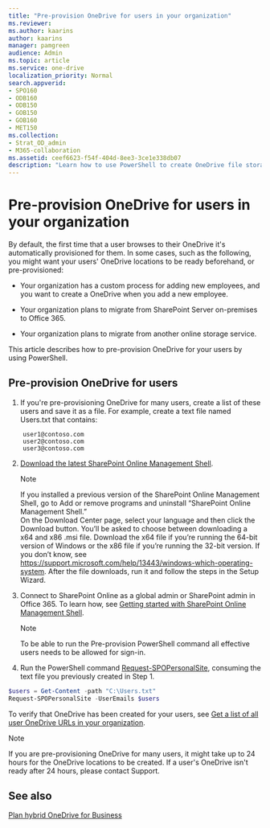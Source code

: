 ```yaml
---
title: "Pre-provision OneDrive for users in your organization"
ms.reviewer: 
ms.author: kaarins
author: kaarins
manager: pamgreen
audience: Admin
ms.topic: article
ms.service: one-drive
localization_priority: Normal
search.appverid:
- SPO160
- ODB160
- ODB150
- GOB150
- GOB160
- MET150
ms.collection: 
- Strat_OD_admin
- M365-collaboration
ms.assetid: ceef6623-f54f-404d-8ee3-3ce1e338db07
description: "Learn how to use PowerShell to create OneDrive file storage for your users instead of waiting for the storage space to be automatically provisioned by the service."
---
```


# Pre-provision OneDrive for users in your organization

By default, the first time that a user browses to their OneDrive it's automatically provisioned for them. In some cases, such as the following, you might want your users' OneDrive locations to be ready beforehand, or pre-provisioned:
  
- Your organization has a custom process for adding new employees, and you want to create a OneDrive when you add a new employee.
    
- Your organization plans to migrate from SharePoint Server on-premises to Office 365.
    
- Your organization plans to migrate from another online storage service.
    
This article describes how to pre-provision OneDrive for your users by using PowerShell. 
  
## Pre-provision OneDrive for users

1. If you're pre-provisioning OneDrive for many users, create a list of these users and save it as a file. For example, create a text file named Users.txt that contains:

```
    user1@contoso.com
    user2@contoso.com
    user3@contoso.com
```

2. [Download the latest SharePoint Online Management Shell](https://go.microsoft.com/fwlink/p/?LinkId=255251).

    > [!NOTE]
    > If you installed a previous version of the SharePoint Online Management Shell, go to Add or remove programs and uninstall “SharePoint Online Management Shell.” <br>On the Download Center page, select your language and then click the Download button. You’ll be asked to choose between downloading a x64 and x86 .msi file. Download the x64 file if you’re running the 64-bit version of Windows or the x86 file if you’re running the 32-bit version. If you don’t know, see https://support.microsoft.com/help/13443/windows-which-operating-system. After the file downloads, run it and follow the steps in the Setup Wizard.
    
3. Connect to SharePoint Online as a global admin or SharePoint admin in Office 365. To learn how, see [Getting started with SharePoint Online Management Shell](/powershell/sharepoint/sharepoint-online/connect-sharepoint-online).

    > [!NOTE]
    > To be able to run the Pre-provision PowerShell command all effective users needs to be allowed for sign-in.
    
4. Run the PowerShell command [Request-SPOPersonalSite](/powershell/module/sharepoint-online/request-spopersonalsite?view=sharepoint-ps), consuming the text file you previously created in Step 1.

```PowerShell
$users = Get-Content -path "C:\Users.txt"
Request-SPOPersonalSite -UserEmails $users
```    

To verify that OneDrive has been created for your users, see [Get a list of all user OneDrive URLs in your organization](list-onedrive-urls.md).
  
> [!NOTE]
> If you are pre-provisioning OneDrive for many users, it might take up to 24 hours for the OneDrive locations to be created. If a user's OneDrive isn't ready after 24 hours, please contact Support.
  
## See also

[Plan hybrid OneDrive for Business](/SharePoint/hybrid/plan-hybrid-onedrive-for-business)

